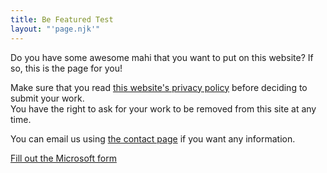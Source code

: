 ```yaml
---
title: Be Featured Test
layout: "'page.njk'"
---
```

<div class="small-paragraphs"><p>Do you have some awesome mahi that you want to put on this website? If so, this is the page for you!</p><p>Make sure that you read <a href="/privacy-policy.html">this website's privacy policy</a> before deciding to submit your work.<br>You have the right to ask for your work to be removed from this site at any time.</p><p>You can email us using <a href="/contact.html">the contact page</a> if you want any information.</p><a class="cta-button" href="https://forms.office.com/r/gqNrSRMRC0" target="_blank">Fill out the Microsoft form</a></div>